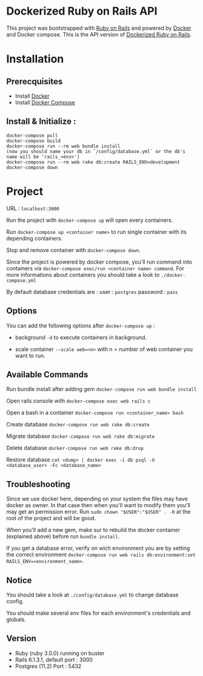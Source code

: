 # Dockerized Ruby on Rails API
This project was bootstrapped with [Ruby on Rails](https://rubyonrails.org/) and powered by [Docker](https://www.docker.com/) and Docker compose. This is the API version of [Dockerized Ruby on Rails](https://github.com/Shirikumo/dockerized-rails).

# Installation

## Prerecquisites
* Install [Docker](https://docs.docker.com/install/)
* Install [Docker Compose](https://docs.docker.com/compose/install/)

## Install & Initialize :
```
docker-compose pull
docker-compose build
docker-compose run --rm web bundle install
(now you should name your db in `/config/database.yml` or the db's name will be 'rails_<env>')
docker-compose run --rm web rake db:create RAILS_ENV=development
docker-compose down
```
# Project
URL : `localhost:3000`

Run the project with `docker-compose up` will open every containers.

Run `docker-compose up <container name>` to run single container with its depending containers.

Stop and remove container with `docker-compose down`.

Since the project is powered by docker compose, you'll run command into containers via `docker-compose exec/run <container name> command`.
For more informations about containers you should take a look to `./docker-compose.yml`

By default database credentials are :
user : `postgres`
password : `pass`

## Options
You can add the following options after `docker-compose up` :

* background
`-d` to execute containers in background.

* scale container
`--scale web=<n>` with n = number of web container you want to run.

## Available Commands
Run bundle install after adding gem `docker-compose run web bundle install`

Open rails console with `docker-compose exec web rails c`

Open a bash in a container `docker-compose run <container_name> bash`

Create database `docker-compose run web rake db:create`

Migrate database `docker-compose run web rake db:migrate`

Delete database `docker-compose run web rake db:drop`

Restore database `cat <dump> | docker exec -i db psql -U <database_user> -Fc <database_name>`

## Troubleshooting
Since we use docker here, depending on your system the files may have docker as owner. In that case then when you'll want to modify them you'll may get an permission error. Run `sudo chown "$USER":"$USER" . -R` at the root of the project and will be good.

When you'll add a new gem, make sur to rebuild the docker container (explained above) before run `bundle install`.

If you get a database error, verify on wich environment you are by setting the correct environment `docker-compose run web rails db:environment:set RAILS_ENV=<environment_name>`.

## Notice
You should take a look at `./config/database.yml` to change database config.

You should make several env files for each environment's credentials and globals.

## Version
- Ruby (ruby 3.0.0) running on buster
- Rails 6.1.3.1, default port : 3000
- Postgres (11.2) Port : 5432
